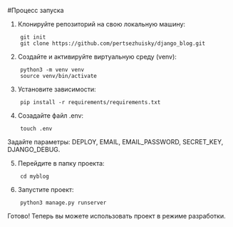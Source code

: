 #Процесс запуска
1. Клонируйте репозиторий на свою локальную машину:
```
    git init
    git clone https://github.com/pertsezhuisky/django_blog.git
```

2. Создайте и активируйте виртуальную среду (venv):
```
    python3 -m venv venv
    source venv/bin/activate
```

3. Установите зависимости:

```
    pip install -r requirements/requirements.txt
```

4. Созадайте файл .env:
```
    touch .env
```
Задайте параметры: DEPLOY, EMAIL, EMAIL_PASSWORD, SECRET_KEY, DJANGO_DEBUG.

5. Перейдите в папку проекта:
```
    cd myblog
```

6. Запустите проект:
```
    python3 manage.py runserver
```

Готово! Теперь вы можете использовать проект в режиме разработки.
